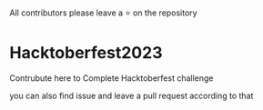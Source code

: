 All contributors please leave a ⭐ on the repository


# Hacktoberfest2023
Contrubute here to Complete Hacktoberfest challenge

you can also find issue and leave a pull request according to that
